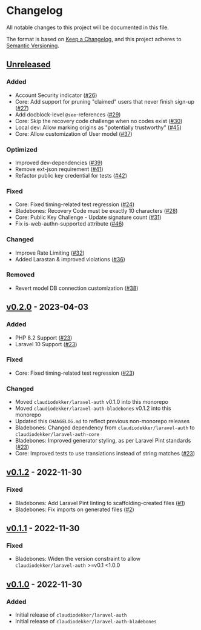 # Changelog

All notable changes to this project will be documented in this file.

The format is based on [Keep a Changelog](https://keepachangelog.com/en/1.0.0/),
and this project adheres to [Semantic Versioning](https://semver.org/spec/v2.0.0.html).

## [Unreleased](https://github.com/claudiodekker/laravel-auth/compare/v0.2.0...HEAD)

### Added

- Account Security indicator ([#26](https://github.com/claudiodekker/laravel-auth/pull/26))
- Core: Add support for pruning "claimed" users that never finish sign-up ([#27](https://github.com/claudiodekker/laravel-auth/pull/27))
- Add docblock-level `@see`-references ([#29](https://github.com/claudiodekker/laravel-auth/pull/29))
- Core: Skip the recovery code challenge when no codes exist ([#30](https://github.com/claudiodekker/laravel-auth/pull/30))
- Local dev: Allow marking origins as "potentially trustworthy" ([#45](https://github.com/claudiodekker/laravel-auth/pull/45))
- Core: Allow customization of User model ([#37](https://github.com/claudiodekker/laravel-auth/pull/37))

### Optimized

- Improved dev-dependencies ([#39](https://github.com/claudiodekker/laravel-auth/pull/39))
- Remove ext-json requirement ([#41](https://github.com/claudiodekker/laravel-auth/pull/41))
- Refactor public key credential for tests ([#42](https://github.com/claudiodekker/laravel-auth/pull/42))

### Fixed

- Core: Fixed timing-related test regression ([#24](https://github.com/claudiodekker/laravel-auth/pull/24))
- Bladebones: Recovery Code must be exactly 10 characters ([#28](https://github.com/claudiodekker/laravel-auth/pull/28))
- Core: Public Key Challenge - Update signature count ([#31](https://github.com/claudiodekker/laravel-auth/pull/31))
- Fix is-web-authn-supported attribute ([#46](https://github.com/claudiodekker/laravel-auth/pull/46))

### Changed

- Improve Rate Limiting ([#32](https://github.com/claudiodekker/laravel-auth/pull/32))
- Added Larastan & improved violations ([#36](https://github.com/claudiodekker/laravel-auth/pull/36))

### Removed

- Revert model DB connection customization ([#38](https://github.com/claudiodekker/laravel-auth/pull/38))


## [v0.2.0](https://github.com/claudiodekker/laravel-auth/compare/v0.1.2...v0.2.0) - 2023-04-03

### Added

- PHP 8.2 Support ([#23](https://github.com/claudiodekker/laravel-auth/pull/23))
- Laravel 10 Support ([#23](https://github.com/claudiodekker/laravel-auth/pull/23))

### Fixed

- Core: Fixed timing-related test regression ([#23](https://github.com/claudiodekker/laravel-auth/pull/23))

### Changed

- Moved `claudiodekker/laravel-auth` v0.1.0 into this monorepo
- Moved `claudiodekker/laravel-auth-bladebones` v0.1.2 into this monorepo
- Updated this `CHANGELOG.md` to reflect previous non-monorepo releases
- Bladebones: Changed dependency from `claudiodekker/laravel-auth` to `claudiodekker/laravel-auth-core`
- Bladebones: Improved generator styling, as per Laravel Pint standards ([#23](https://github.com/claudiodekker/laravel-auth/pull/23))
- Core: Improved tests to use translations instead of string matches ([#23](https://github.com/claudiodekker/laravel-auth/pull/23))


## [v0.1.2](https://github.com/claudiodekker/laravel-auth/compare/v0.1.1...v0.1.2) - 2022-11-30

### Fixed

- Bladebones: Add Laravel Pint linting to scaffolding-created files ([#1](https://github.com/claudiodekker/laravel-auth-bladebones/pull/1))
- Bladebones: Fix imports on generated files ([#2](https://github.com/claudiodekker/laravel-auth-bladebones/pull/2))


## [v0.1.1](https://github.com/claudiodekker/laravel-auth/compare/v0.1.0...v0.1.1) - 2022-11-30

### Fixed

- Bladebones: Widen the version constraint to allow `claudiodekker/laravel-auth` >=v0.1 <1.0.0


## [v0.1.0](https://github.com/claudiodekker/laravel-auth/releases/tag/v0.1.0) - 2022-11-30

### Added

- Initial release of `claudiodekker/laravel-auth`
- Initial release of `claudiodekker/laravel-auth-bladebones`
